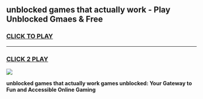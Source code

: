 
## unblocked games that actually work - Play Unblocked Gmaes & Free
<h3>
<a href="https://news.freeplayer.one?title=unblocked_games_that_actually_work&ref=16F">CLICK TO PLAY</a></h3>
<hr>

<h3>
<a href="https://news.freeplayer.one?title=unblocked_games_that_actually_work&ref=16F">CLICK 2 PLAY</a>
  
</h3>

<a href="https://news.freeplayer.one?title=unblocked_games_that_actually_work&ref=16F/"><img src="https://clearcache.store/games.png"></a>


**unblocked games that actually work games unblocked: Your Gateway to Fun and Accessible Online Gaming**
